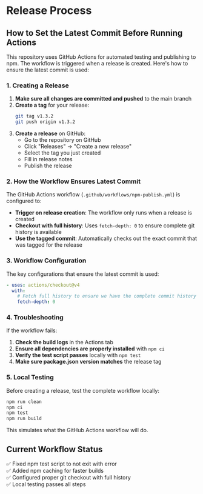 # Release Process

## How to Set the Latest Commit Before Running Actions

This repository uses GitHub Actions for automated testing and publishing to npm. The workflow is triggered when a release is created. Here's how to ensure the latest commit is used:

### 1. Creating a Release

1. **Make sure all changes are committed and pushed** to the main branch
2. **Create a tag** for your release:
   ```bash
   git tag v1.3.2
   git push origin v1.3.2
   ```
3. **Create a release** on GitHub:
   - Go to the repository on GitHub
   - Click "Releases" → "Create a new release"
   - Select the tag you just created
   - Fill in release notes
   - Publish the release

### 2. How the Workflow Ensures Latest Commit

The GitHub Actions workflow (`.github/workflows/npm-publish.yml`) is configured to:

- **Trigger on release creation**: The workflow only runs when a release is created
- **Checkout with full history**: Uses `fetch-depth: 0` to ensure complete git history is available
- **Use the tagged commit**: Automatically checks out the exact commit that was tagged for the release

### 3. Workflow Configuration

The key configurations that ensure the latest commit is used:

```yaml
- uses: actions/checkout@v4
  with:
    # Fetch full history to ensure we have the complete commit history
    fetch-depth: 0
```

### 4. Troubleshooting

If the workflow fails:

1. **Check the build logs** in the Actions tab
2. **Ensure all dependencies are properly installed** with `npm ci`
3. **Verify the test script passes** locally with `npm test`
4. **Make sure package.json version matches** the release tag

### 5. Local Testing

Before creating a release, test the complete workflow locally:

```bash
npm run clean
npm ci
npm test
npm run build
```

This simulates what the GitHub Actions workflow will do.

## Current Workflow Status

✅ Fixed npm test script to not exit with error  
✅ Added npm caching for faster builds  
✅ Configured proper git checkout with full history  
✅ Local testing passes all steps  